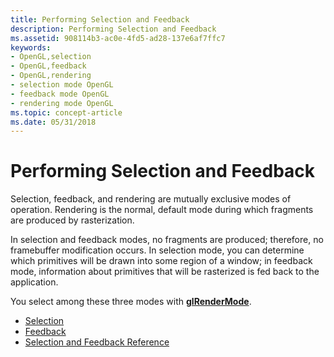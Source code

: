 ```yaml
---
title: Performing Selection and Feedback
description: Performing Selection and Feedback
ms.assetid: 908114b3-ac0e-4fd5-ad28-137e6af7ffc7
keywords:
- OpenGL,selection
- OpenGL,feedback
- OpenGL,rendering
- selection mode OpenGL
- feedback mode OpenGL
- rendering mode OpenGL
ms.topic: concept-article
ms.date: 05/31/2018
---
```


# Performing Selection and Feedback

Selection, feedback, and rendering are mutually exclusive modes of operation. Rendering is the normal, default mode during which fragments are produced by rasterization.

In selection and feedback modes, no fragments are produced; therefore, no framebuffer modification occurs. In selection mode, you can determine which primitives will be drawn into some region of a window; in feedback mode, information about primitives that will be rasterized is fed back to the application.

You select among these three modes with [**glRenderMode**](glrendermode.md).

-   [Selection](selection.md)
-   [Feedback](feedback.md)
-   [Selection and Feedback Reference](selection-and-feedback-reference.md)

 

 




